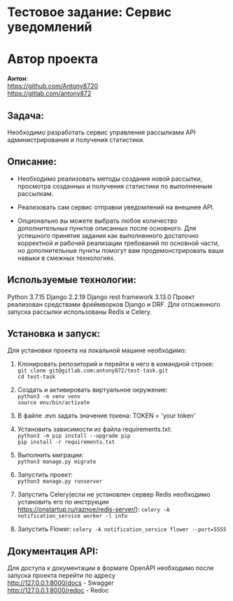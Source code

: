 # Тестовое задание: Сервис уведомлений

# Автор проекта
**Антон**:  
https://github.com/Antony8720  
https://gitlab.com/antony872  

## Задача:
Необходимо разработать сервис управления рассылками API администрирования и получения статистики.
## Описание:

* Необходимо реализовать методы создания новой рассылки, просмотра созданных и получения статистики по выполненным рассылкам.

* Реализовать сам сервис отправки уведомлений на внешнее API.

* Опционально вы можете выбрать любое количество дополнительных пунктов описанных после основного.
Для успешного принятия задания как выполненного достаточно корректной и рабочей реализации требований по основной части, но дополнительные пункты помогут вам продемонстрировать ваши навыки в смежных технологиях.

## Используемые технологии:
Python 3.7.15
Django 2.2.19
Django rest framework 3.13.0
Проект реализован средствами фреймворков Django и DRF. Для отложенного запуска рассылки использованы Redis и Celery.
## Установка и запуск:

Для установки проекта на локальной машине необходимо:

1. Клонировать репозиторий и перейти в него в командной строке:  
`git clone git@gitlab.com:antony872/test-task.git`  
`cd test-task`

2. Cоздать и активировать виртуальное окружение:  
`python3 -m venv venv`  
`source env/bin/activate`

3. В файле .evn задать значение токена: TOKEN = 'your token'

4. Установить зависимости из файла requirements.txt:  
`python3 -m pip install --upgrade pip`  
`pip install -r requirements.txt`

5. Выполнить миграции:  
`python3 manage.py migrate`

6. Запустить проект:  
`python3 manage.py runserver`

7. Запустить Celery(eсли не установлен сервер Redis необходимо установить его по инструкции  
https://onstartup.ru/raznoe/redis-server/):
`celery -A notification_service worker -l info`

8. Запустить Flower:
`celery -A notification_service flower --port=5555`

## Документация API:

Для доступа к документации в формате OpenAPI необходимо после запуска проекта перейти по адресу  
http://127.0.0.1:8000/docs - Swagger  
http://127.0.0.1:8000/redoc - Redoc

